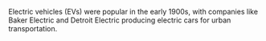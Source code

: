 Electric vehicles (EVs) were popular in the early 1900s, with companies like Baker Electric and Detroit Electric producing electric cars for urban transportation.
